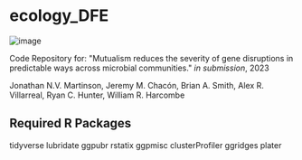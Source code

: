 # ecology_DFE

![image](https://user-images.githubusercontent.com/69863285/235230486-66c17a4b-aae6-483f-a0f9-4bd521d21108.png)

Code Repository for: "Mutualism reduces the severity of gene disruptions in predictable ways across microbial communities." _in submission_, 2023

Jonathan N.V. Martinson, Jeremy M. Chacón, Brian A. Smith, Alex R. Villarreal, Ryan C. Hunter, William R. Harcombe

## Required R Packages ##
tidyverse
lubridate
ggpubr
rstatix
ggpmisc
clusterProfiler
ggridges
plater

